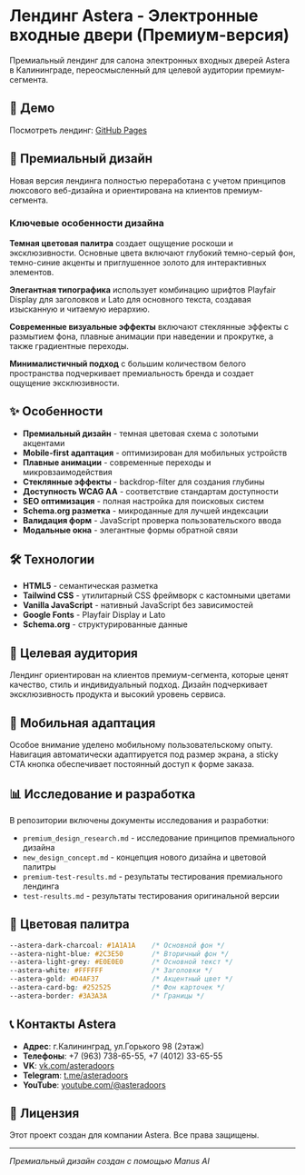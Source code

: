 # Лендинг Astera - Электронные входные двери (Премиум-версия)

Премиальный лендинг для салона электронных входных дверей Astera в Калининграде, переосмысленный для целевой аудитории премиум-сегмента.

## 🚀 Демо

Посмотреть лендинг: [GitHub Pages](https://to1le39rus-cyber.github.io/astera-landing-1759258510/)

## 🎨 Премиальный дизайн

Новая версия лендинга полностью переработана с учетом принципов люксового веб-дизайна и ориентирована на клиентов премиум-сегмента.

### Ключевые особенности дизайна

**Темная цветовая палитра** создает ощущение роскоши и эксклюзивности. Основные цвета включают глубокий темно-серый фон, темно-синие акценты и приглушенное золото для интерактивных элементов.

**Элегантная типографика** использует комбинацию шрифтов Playfair Display для заголовков и Lato для основного текста, создавая изысканную и читаемую иерархию.

**Современные визуальные эффекты** включают стеклянные эффекты с размытием фона, плавные анимации при наведении и прокрутке, а также градиентные переходы.

**Минималистичный подход** с большим количеством белого пространства подчеркивает премиальность бренда и создает ощущение эксклюзивности.

## ✨ Особенности

- **Премиальный дизайн** - темная цветовая схема с золотыми акцентами
- **Mobile-first адаптация** - оптимизирован для мобильных устройств
- **Плавные анимации** - современные переходы и микровзаимодействия
- **Стеклянные эффекты** - backdrop-filter для создания глубины
- **Доступность WCAG AA** - соответствие стандартам доступности
- **SEO оптимизация** - полная настройка для поисковых систем
- **Schema.org разметка** - микроданные для лучшей индексации
- **Валидация форм** - JavaScript проверка пользовательского ввода
- **Модальные окна** - элегантные формы обратной связи

## 🛠 Технологии

- **HTML5** - семантическая разметка
- **Tailwind CSS** - утилитарный CSS фреймворк с кастомными цветами
- **Vanilla JavaScript** - нативный JavaScript без зависимостей
- **Google Fonts** - Playfair Display и Lato
- **Schema.org** - структурированные данные

## 🎯 Целевая аудитория

Лендинг ориентирован на клиентов премиум-сегмента, которые ценят качество, стиль и индивидуальный подход. Дизайн подчеркивает эксклюзивность продукта и высокий уровень сервиса.

## 📱 Мобильная адаптация

Особое внимание уделено мобильному пользовательскому опыту. Навигация автоматически адаптируется под размер экрана, а sticky CTA кнопка обеспечивает постоянный доступ к форме заказа.

## 📊 Исследование и разработка

В репозитории включены документы исследования и разработки:

- `premium_design_research.md` - исследование принципов премиального дизайна
- `new_design_concept.md` - концепция нового дизайна и цветовой палитры
- `premium-test-results.md` - результаты тестирования премиального лендинга
- `test-results.md` - результаты тестирования оригинальной версии

## 🎨 Цветовая палитра

```css
--astera-dark-charcoal: #1A1A1A    /* Основной фон */
--astera-night-blue: #2C3E50       /* Вторичный фон */
--astera-light-grey: #E0E0E0       /* Основной текст */
--astera-white: #FFFFFF            /* Заголовки */
--astera-gold: #D4AF37             /* Акцентный цвет */
--astera-card-bg: #252525          /* Фон карточек */
--astera-border: #3A3A3A           /* Границы */
```

## 📞 Контакты Astera

- **Адрес**: г.Калининград, ул.Горького 98 (2этаж)
- **Телефоны**: +7 (963) 738-65-55, +7 (4012) 33-65-55
- **VK**: [vk.com/asteradoors](https://vk.com/asteradoors)
- **Telegram**: [t.me/asteradoors](https://t.me/asteradoors)
- **YouTube**: [youtube.com/@asteradoors](https://www.youtube.com/@asteradoors)

## 📄 Лицензия

Этот проект создан для компании Astera. Все права защищены.

---

*Премиальный дизайн создан с помощью Manus AI*
